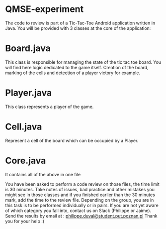 # QMSE-experiment

The code to review is part of a Tic-Tac-Toe Android application written in Java.
You will be provided with 3 classes at the core of the application: 
# Board.java
This class is responsible for managing the state of the tic tac toe board. You will find here logic dedicated to the game itself. Creation of the board, marking of the cells and detection of a player victory for example.
# Player.java
This class represents a player of the game.
# Cell.java
Represent a cell of the board which can be occupied by a Player.
# Core.java
It contains all of the above in one file


You have been asked to perform a code review on those files, the time limit is 30 minutes. 
Take notes of issues, bad practice and other mistakes you might see in those classes and if you finished earlier than the 30 minutes mark, add the time to the review file. 
Depending on the group, you are in this task is to be performed individually or in pairs. 
If you are not yet aware of which category you fall into, contact us on Slack (Philippe or Jaime).
Send the results by email at : philippe.duval@student.put.poznan.pl 
Thank you for your help :)
